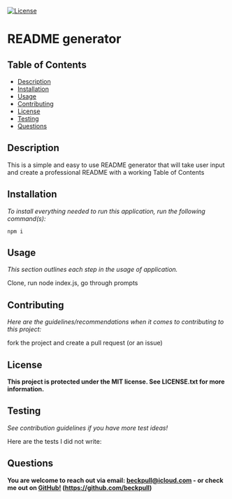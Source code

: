[![License](https://img.shields.io/github/license/beckpull/readme-generator)](https://opensource.org/licenses/MIT)

  # README generator
  
  <!-- TABLE OF CONTENTS -->
  ## Table of Contents
  * [Description](#description)
  * [Installation](#installation)
  * [Usage](#usage)
  * [Contributing](#contributing)
  * [License](#license)
  * [Testing](#testing)
  * [Questions](#questions)
  

  <!-- DESCRIPTION -->
  ## Description

  This is a simple and easy to use README generator that will take user input and create a professional README with a working Table of Contents

  <!-- INSTALLATION -->
  ## Installation
  *To install everything needed to run this application, run the following command(s):*

    npm i
  

  
  <!-- USAGE EXAMPLES -->
  ## Usage
  *This section outlines each step in the usage of application.*
  
  Clone, run node index.js, go through prompts
  
  <!-- CONTRIBUTING -->
  ## Contributing
  *Here are the guidelines/recommendations when it comes to contributing to this project:*

  fork the project and create a pull request (or an issue)
  
  <!-- LICENSE -->
  ## License

  **This project is protected under the MIT license. See LICENSE.txt for more information.**
  

  <!-- TESTING -->
  ## Testing
  *See contribution guidelines if you have more test ideas!*

  Here are the tests I did not write:
  


  <!-- QUESTIONS -->
  ## Questions

  **You are welcome to reach out via email: [beckpull@icloud.com](mailto:beckpull@icloud.com) - or check me out on [GitHub!](https://github.com/beckpull) (https://github.com/beckpull)**
  
